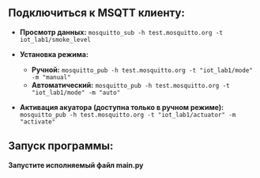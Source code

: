 ## Подключиться к MSQTT клиенту:
 

 - **Просмотр данных:** `mosquitto_sub -h test.mosquitto.org -t iot_lab1/smoke_level`
 
 - **Установка режима:**  
	 - **Ручной:** `mosquitto_pub -h test.mosquitto.org -t "iot_lab1/mode" -m "manual"`
	 - **Автоматический:** `mosquitto_pub -h test.mosquitto.org -t "iot_lab1/mode" -m "auto"`

 - **Активация акуатора (доступна только в ручном режиме):** `mosquitto_pub -h test.mosquitto.org -t "iot_lab1/actuator" -m "activate"`

## Запуск программы:
**Запустите исполняемый файл main.py**